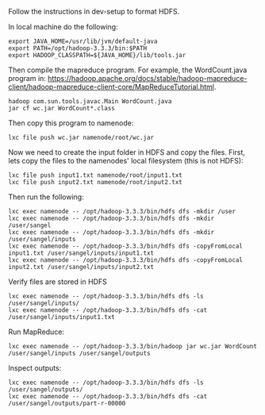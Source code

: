 Follow the instructions in dev-setup to format HDFS.


In local machine do the following:

```
export JAVA_HOME=/usr/lib/jvm/default-java
export PATH=/opt/hadoop-3.3.3/bin:$PATH
export HADOOP_CLASSPATH=${JAVA_HOME}/lib/tools.jar
```


Then compile the mapreduce program. For example, the WordCount.java program in: https://hadoop.apache.org/docs/stable/hadoop-mapreduce-client/hadoop-mapreduce-client-core/MapReduceTutorial.html.


```
hadoop com.sun.tools.javac.Main WordCount.java
jar cf wc.jar WordCount*.class
```

Then copy this program to namenode:


```
lxc file push wc.jar namenode/root/wc.jar
```

Now we need to create the input folder in HDFS and copy the files.
First, lets copy the files to the namenodes' local filesystem (this is not HDFS):

```
lxc file push input1.txt namenode/root/input1.txt
lxc file push input2.txt namenode/root/input2.txt
```

Then run the following:

```
lxc exec namenode -- /opt/hadoop-3.3.3/bin/hdfs dfs -mkdir /user
lxc exec namenode -- /opt/hadoop-3.3.3/bin/hdfs dfs -mkdir /user/sangel
lxc exec namenode -- /opt/hadoop-3.3.3/bin/hdfs dfs -mkdir /user/sangel/inputs
lxc exec namenode -- /opt/hadoop-3.3.3/bin/hdfs dfs -copyFromLocal input1.txt /user/sangel/inputs/input1.txt
lxc exec namenode -- /opt/hadoop-3.3.3/bin/hdfs dfs -copyFromLocal input2.txt /user/sangel/inputs/input2.txt
```

Verify files are stored in HDFS

```
lxc exec namenode -- /opt/hadoop-3.3.3/bin/hdfs dfs -ls /user/sangel/inputs/
lxc exec namenode -- /opt/hadoop-3.3.3/bin/hdfs dfs -cat /user/sangel/inputs/input1.txt
```

Run MapReduce:

```
lxc exec namenode -- /opt/hadoop-3.3.3/bin/hadoop jar wc.jar WordCount /user/sangel/inputs /user/sangel/outputs
```

Inspect outputs:

```
lxc exec namenode -- /opt/hadoop-3.3.3/bin/hdfs dfs -ls /user/sangel/outputs/
lxc exec namenode -- /opt/hadoop-3.3.3/bin/hdfs dfs -cat /user/sangel/outputs/part-r-00000
```
